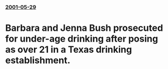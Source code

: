### [2001-05-29](/news/2001/05/29/index.md)

#  Barbara and Jenna Bush prosecuted for under-age drinking after posing as over 21 in a Texas drinking establishment.



